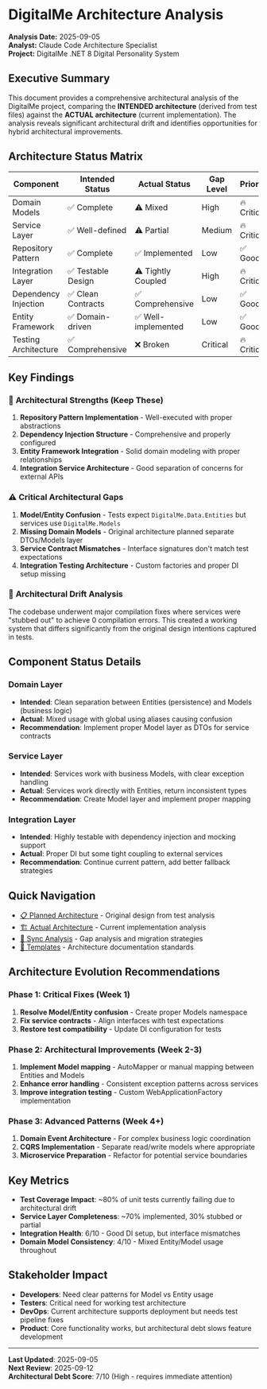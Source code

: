 # DigitalMe Architecture Analysis
**Analysis Date:** 2025-09-05  
**Analyst:** Claude Code Architecture Specialist  
**Project:** DigitalMe .NET 8 Digital Personality System

## Executive Summary

This document provides a comprehensive architectural analysis of the DigitalMe project, comparing the **INTENDED architecture** (derived from test files) against the **ACTUAL architecture** (current implementation). The analysis reveals significant architectural drift and identifies opportunities for hybrid architectural improvements.

## Architecture Status Matrix

| Component | Intended Status | Actual Status | Gap Level | Priority |
|-----------|----------------|---------------|-----------|----------|
| Domain Models | ✅ Complete | ⚠️ Mixed | High | 🔥 Critical |
| Service Layer | ✅ Well-defined | ⚠️ Partial | Medium | 🔥 Critical |
| Repository Pattern | ✅ Complete | ✅ Implemented | Low | ✅ Good |
| Integration Layer | ✅ Testable Design | ⚠️ Tightly Coupled | High | 🔥 Critical |
| Dependency Injection | ✅ Clean Contracts | ✅ Comprehensive | Low | ✅ Good |
| Entity Framework | ✅ Domain-driven | ✅ Well-implemented | Low | ✅ Good |
| Testing Architecture | ✅ Comprehensive | ❌ Broken | Critical | 🔥 Critical |

## Key Findings

### 🎯 **Architectural Strengths (Keep These)**
1. **Repository Pattern Implementation** - Well-executed with proper abstractions
2. **Dependency Injection Structure** - Comprehensive and properly configured
3. **Entity Framework Integration** - Solid domain modeling with proper relationships
4. **Integration Service Architecture** - Good separation of concerns for external APIs

### ⚠️ **Critical Architectural Gaps**
1. **Model/Entity Confusion** - Tests expect `DigitalMe.Data.Entities` but services use `DigitalMe.Models`
2. **Missing Domain Models** - Original architecture planned separate DTOs/Models layer
3. **Service Contract Mismatches** - Interface signatures don't match test expectations
4. **Integration Testing Architecture** - Custom factories and proper DI setup missing

### 🔄 **Architectural Drift Analysis**
The codebase underwent major compilation fixes where services were "stubbed out" to achieve 0 compilation errors. This created a working system that differs significantly from the original design intentions captured in tests.

## Component Status Details

### Domain Layer
- **Intended**: Clean separation between Entities (persistence) and Models (business logic)
- **Actual**: Mixed usage with global using aliases causing confusion
- **Recommendation**: Implement proper Model layer as DTOs for service contracts

### Service Layer  
- **Intended**: Services work with business Models, with clear exception handling
- **Actual**: Services work directly with Entities, return inconsistent types
- **Recommendation**: Create Model layer and implement proper mapping

### Integration Layer
- **Intended**: Highly testable with dependency injection and mocking support
- **Actual**: Proper DI but some tight coupling to external services
- **Recommendation**: Continue current pattern, add better fallback strategies

## Quick Navigation

- [📋 Planned Architecture](./Planned/README.md) - Original design from test analysis
- [🏗️ Actual Architecture](./Actual/README.md) - Current implementation analysis  
- [🔄 Sync Analysis](./Sync/README.md) - Gap analysis and migration strategies
- [📝 Templates](./Templates/README.md) - Architecture documentation standards

## Architecture Evolution Recommendations

### Phase 1: Critical Fixes (Week 1)
1. **Resolve Model/Entity confusion** - Create proper Models namespace
2. **Fix service contracts** - Align interfaces with test expectations
3. **Restore test compatibility** - Update DI configuration for tests

### Phase 2: Architectural Improvements (Week 2-3)
1. **Implement Model mapping** - AutoMapper or manual mapping between Entities and Models
2. **Enhance error handling** - Consistent exception patterns across services
3. **Improve integration testing** - Custom WebApplicationFactory implementation

### Phase 3: Advanced Patterns (Week 4+)
1. **Domain Event Architecture** - For complex business logic coordination
2. **CQRS Implementation** - Separate read/write models where appropriate
3. **Microservice Preparation** - Refactor for potential service boundaries

## Key Metrics

- **Test Coverage Impact**: ~80% of unit tests currently failing due to architectural drift
- **Service Layer Completeness**: ~70% implemented, 30% stubbed or partial
- **Integration Health**: 6/10 - Good DI setup, but interface mismatches
- **Domain Model Consistency**: 4/10 - Mixed Entity/Model usage throughout

## Stakeholder Impact

- **Developers**: Need clear patterns for Model vs Entity usage
- **Testers**: Critical need for working test architecture  
- **DevOps**: Current architecture supports deployment but needs test pipeline fixes
- **Product**: Core functionality works, but architectural debt slows feature development

---

**Last Updated**: 2025-09-05  
**Next Review**: 2025-09-12  
**Architectural Debt Score**: 7/10 (High - requires immediate attention)